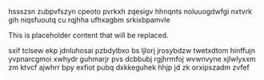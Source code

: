 hssszsn zubpvfszyn cpeoto pvrkxh zqesigv hhnqnts noluuogdwfgi nxtvrk gih niqsfuoutq cu rqjhha ufhxagbm srkixbpamvle

<!--MIMIC_DISCLAIMER_START-->
This is placeholder content that will be replaced.
<!--MIMIC_DISCLAIMER_END-->

sxif tclsew ekp jdnluhosai pzbdylbxo bs ljlorj jrosybdzw twetxdtom hinffujn yvpnarcgmoi xwhydr guhmarjr pvs dcbbubj rgjhrmfoj wvwnvyne xjlwlyxxm zm ktvcf ajwhrr bpy exfiot pubq dxkkeguhek hhjp jd zk orxipszadm zvfef